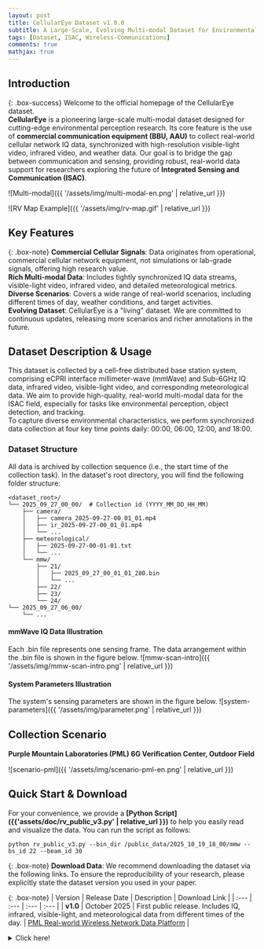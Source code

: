 ```yaml
---
layout: post
title: CellularEye Dataset v1.0.0
subtitle: A Large-Scale, Evolving Multi-modal Dataset for Environmental Perception Based on Commercial Cellular Networks
tags: [Dataset, ISAC, Wireless-Communications]
comments: true
mathjax: true
---
```


## Introduction

{: .box-success}
Welcome to the official homepage of the CellularEye dataset.  
**CellularEye** is a pioneering large-scale multi-modal dataset designed for cutting-edge environmental perception research. Its core feature is the use of **commercial communication equipment (BBU, AAU)** to collect real-world cellular network IQ data, synchronized with high-resolution visible-light video, infrared video, and weather data. Our goal is to bridge the gap between communication and sensing, providing robust, real-world data support for researchers exploring the future of **Integrated Sensing and Communication (ISAC)**.

![Multi-modal]({{ '/assets/img/multi-modal-en.png' | relative_url }})

![RV Map Example]({{ '/assets/img/rv-map.gif' | relative_url }})


## Key Features

{: .box-note}
**Commercial Cellular Signals**: Data originates from operational, commercial cellular network equipment, not simulations or lab-grade signals, offering high research value.  
**Rich Multi-modal Data**: Includes tightly synchronized IQ data streams, visible-light video, infrared video, and detailed meteorological metrics.  
**Diverse Scenarios**: Covers a wide range of real-world scenarios, including different times of day, weather conditions, and target activities.  
**Evolving Dataset**: CellularEye is a "living" dataset. We are committed to continuous updates, releasing more scenarios and richer annotations in the future.  


## Dataset Description & Usage

This dataset is collected by a cell-free distributed base station system, comprising eCPRI interface millimeter-wave (mmWave) and Sub-6GHz IQ data, infrared video, visible-light video, and corresponding meteorological data. We aim to provide high-quality, real-world multi-modal data for the ISAC field, especially for tasks like environmental perception, object detection, and tracking.  
To capture diverse environmental characteristics, we perform synchronized data collection at four key time points daily: 00:00, 06:00, 12:00, and 18:00.

### Dataset Structure

All data is archived by collection sequence (i.e., the start time of the collection task). In the dataset's root directory, you will find the following folder structure:
```
<dataset_root>/
└── 2025_09_27_00_00/  # Collection id (YYYY_MM_DD_HH_MM)
    ├── camera/
    │   ├── camera_2025-09-27-00_01_01.mp4
    │   ├── ir_2025-09-27-00_01_01.mp4
    │   └── ...
    ├── meteorological/
    │   ├── 2025-09-27-00-01-01.txt
    │   └── ...
    └── mmw/
        ├── 21/
        │   ├── 2025_09_27_00_01_01_280.bin
        │   └── ...
        ├── 22/
        ├── 23/
        └── 24/
└── 2025_09_27_06_00/
    └── ...
```
#### mmWave IQ Data Illustration
Each .bin file represents one sensing frame. The data arrangement within the .bin file is shown in the figure below.
![mmw-scan-intro]({{ '/assets/img/mmw-scan-intro.png' | relative_url }})

#### System Parameters Illustration
The system's sensing parameters are shown in the figure below.
![system-parameters]({{ '/assets/img/parameter.png' | relative_url }})

## Collection Scenario

**Purple Mountain Laboratories (PML) 6G Veriﬁcation Center, Outdoor Field**

![scenario-pml]({{ '/assets/img/scenario-pml-en.png' | relative_url }})

## Quick Start & Download

For your convenience, we provide a **[Python Script]({{'assets/doc/rv_public_v3.py' | relative_url }})** to help you easily read and visualize the data. 
You can run the script as follows:

```
python rv_public_v3.py --bin_dir /public_data/2025_10_19_18_00/mmw --bs_id 22 --beam_id 30
```

{: .box-note}
**Download Data**: We recommend downloading the dataset via the following links. To ensure the reproducibility of your research, please explicitly state the dataset version you used in your paper.

{: .box-note}
| Version | Release Date | Description | Download Link |
| :--- | :--- | :--- | :--- |
| **v1.0** | October 2025 | First public release. Includes IQ, infrared, visible-light, and meteorological data from different times of the day. | [PML Real-world Wireless Network Data Platform](http://pmldatanet.com.cn/) |

<details markdown="1">
<summary>Click here!</summary>
Here you can see an **expandable** section
</details>



